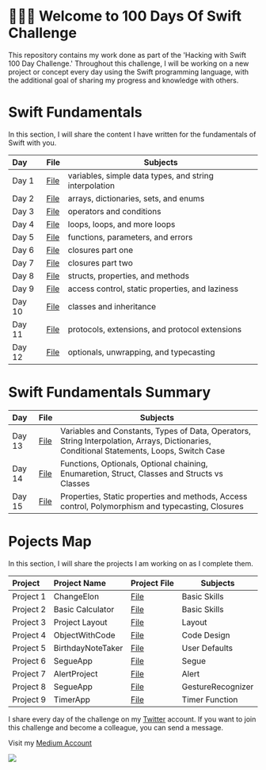  <!--
# Current Challenge 1/100 - 29.09.2023
-->
# 👨🏻‍💻 Welcome to 100 Days Of Swift Challenge 

This repository contains my work done as part of the 'Hacking with Swift 100 Day Challenge.' Throughout this challenge, I will be working on a new project or concept every day using the Swift programming language, with the additional goal of sharing my progress and knowledge with others.

# Swift Fundamentals
In this section, I will share the content I have written for the fundamentals of Swift with you.
 
| Day   | File                               | Subjects                                              |
|:------|------------------------------------|-------------------------------------------------------|
| Day 1 | [File](https://tls.tc/VlfCm)       | variables, simple data types, and string interpolation|
| Day 2 | [File](https://tls.tc/k7S9t)       | arrays, dictionaries, sets, and enums                 |
| Day 3 | [File](https://tls.tc/RbjNc)       | operators and conditions                              |
| Day 4 | [File](https://tls.tc/gCYhF)       | loops, loops, and more loops                          |
| Day 5 | [File](https://tls.tc/lm7Rz)       | functions, parameters, and errors                     |
| Day 6 | [File](https://tls.tc/a472B)       | closures part one                                     |
| Day 7 | [File](https://tls.tc/lIOgf)       | closures part two                                     |
| Day 8 | [File](https://tls.tc/NVeN2)       | structs, properties, and methods                      |
| Day 9 | [File](https://tls.tc/AEoid)       |  access control, static properties, and laziness      |
| Day 10| [File](https://tls.tc/9n5Y7)       |  classes and inheritance                              |
| Day 11| [File](https://tls.tc/y3eFb)       |  protocols, extensions, and protocol extensions       |
| Day 12| [File](https://tls.tc/U6ooT)       |  optionals, unwrapping, and typecasting               |


# Swift Fundamentals Summary 

| Day      | File                               | Subjects                                              |
|:---------|------------------------------------|----------------------------------------------------------------------------------------------------|
| Day 13   | [File](https://tls.tc/VTK68)       | Variables and Constants, Types of Data, Operators, String Interpolation, Arrays, Dictionaries, Conditional Statements, Loops, Switch Case|
| Day 14   | [File](https://tls.tc/aZIOo)       | Functions, Optionals, Optional chaining, Enumaretion, Struct, Classes and Structs vs Classes                      |
| Day 15   | [File](https://tls.tc/pviai)       | Properties, Static properties and methods, Access control, Polymorphism and typecasting, Closures                 |


# Pojects Map
In this section, I will share the projects I am working on as I complete them.

| Project       | Project Name       | Project File                                                                                        | Subjects    |
|:----------|:-------------------|:-------------------------------------------------------------------------------------------------------|--------------|
| Project 1 | ChangeElon         | [File](https://github.com/ahmettunahanbekdas/100DaysOfSwift/tree/main/Project%202-%20ChangeElon)       | Basic Skills |
| Project 2 | Basic Calculator   | [File](https://github.com/ahmettunahanbekdas/100DaysOfSwift/tree/main/Project%201-%20Calculator)       | Basic Skills |
| Project 3 | Project Layout     | [File](https://github.com/ahmettunahanbekdas/100DaysOfSwift/tree/main/Project%203-%20ProjectLayout)    | Layout       |
| Project 4 | ObjectWithCode     | [File](https://github.com/ahmettunahanbekdas/100DaysOfSwift/tree/main/Project%204-%20ObjectWithCode)   |  Code Design |
| Project 5 | BirthdayNoteTaker  | [File](https://github.com/ahmettunahanbekdas/100DaysOfSwift/tree/main/Project%205-%20BirthdayNoteTaker)| User Defaults|
| Project 6 | SegueApp           | [File](https://github.com/ahmettunahanbekdas/100DaysOfSwift/tree/main/Project%206-%20SegueApp)         | Segue |
| Project 7 | AlertProject       | [File](https://github.com/ahmettunahanbekdas/100DaysOfSwift/tree/main/Project%207-%20AlertProject)     | Alert |
| Project 8 | SegueApp           | [File](https://github.com/ahmettunahanbekdas/100DaysOfSwift/tree/main/Project%208-%20GestureRecognizerApp)| GestureRecognizer|
| Project 9 | TimerApp           | [File](https://github.com/ahmettunahanbekdas/100DaysOfSwift/tree/main/Project%209-%20Timer%20Project)  | Timer Function|








I share every day of the challenge on my [Twitter](https://twitter.com/tunahanbekdass) account. If you want to join this challenge and become a colleague, you can send a message.

Visit my [Medium Account](https://medium.com/@tunahanbekdas) 

<img src="https://c.tenor.com/sWEUdV5LQdkAAAAC/yes-apple.gif">
